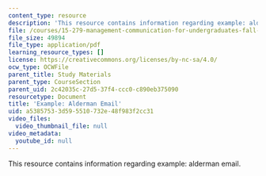 ```yaml
---
content_type: resource
description: 'This resource contains information regarding example: alderman email.'
file: /courses/15-279-management-communication-for-undergraduates-fall-2012/a53857533d595510732e48f983f2cc31_MIT15_279F12_aldermanEml.pdf
file_size: 49894
file_type: application/pdf
learning_resource_types: []
license: https://creativecommons.org/licenses/by-nc-sa/4.0/
ocw_type: OCWFile
parent_title: Study Materials
parent_type: CourseSection
parent_uid: 2c42035c-27d5-37f4-ccc0-c890eb375090
resourcetype: Document
title: 'Example: Alderman Email'
uid: a5385753-3d59-5510-732e-48f983f2cc31
video_files:
  video_thumbnail_file: null
video_metadata:
  youtube_id: null
---
```

This resource contains information regarding example: alderman email.